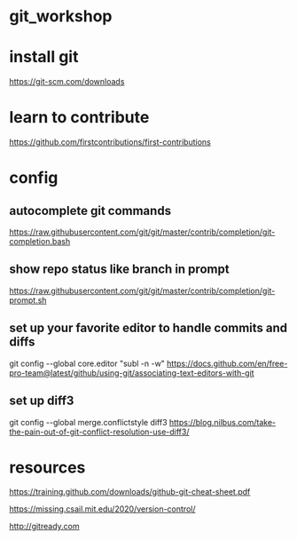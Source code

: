 # git_workshop


# install git
https://git-scm.com/downloads

# learn to contribute
https://github.com/firstcontributions/first-contributions

# config
## autocomplete git commands
https://raw.githubusercontent.com/git/git/master/contrib/completion/git-completion.bash

## show repo status like branch in prompt
https://raw.githubusercontent.com/git/git/master/contrib/completion/git-prompt.sh

## set up your favorite editor to handle commits and diffs
git config --global core.editor "subl -n -w"
https://docs.github.com/en/free-pro-team@latest/github/using-git/associating-text-editors-with-git

## set up diff3
git config --global merge.conflictstyle diff3
https://blog.nilbus.com/take-the-pain-out-of-git-conflict-resolution-use-diff3/

# resources

https://training.github.com/downloads/github-git-cheat-sheet.pdf

https://missing.csail.mit.edu/2020/version-control/

http://gitready.com
